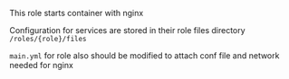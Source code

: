 This role starts container with nginx

Configuration for services are stored in their role files directory  `/roles/{role}/files`

`main.yml` for role also should be modified to attach conf file and network needed for nginx
